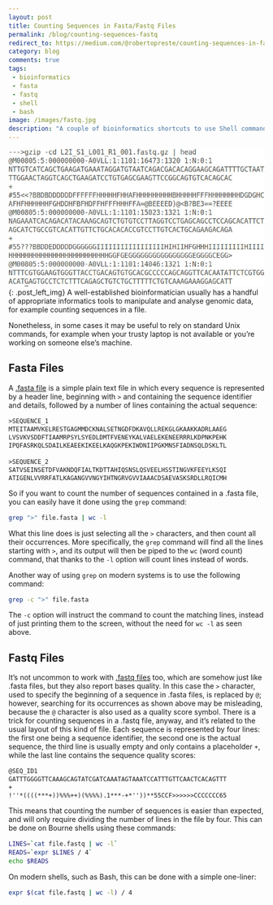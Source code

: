 ```yaml
---
layout: post
title: Counting Sequences in Fasta/Fastq Files
permalink: /blog/counting-sequences-fastq
redirect_to: https://medium.com/@robertopreste/counting-sequences-in-fasta-fastq-files-ad7d2675b40f
category: blog
comments: true
tags: 
 - bioinformatics
 - fasta
 - fastq
 - shell
 - bash
image: /images/fastq.jpg
description: "A couple of bioinformatics shortcuts to use Shell commands to count the number of sequences found in fasta and fastq file formats."
---
```

![Fastq Sequence](/images/fastq.jpg){: .post_left_img}
A well-established bioinformatician usually has a handful of appropriate informatics tools to manipulate and analyse genomic data, for example counting sequences in a file.  

Nonetheless, in some cases it may be useful to rely on standard Unix commands, for example when your trusty laptop is not available or you’re working on someone else’s machine.  

## Fasta Files  

A [.fasta file](https://en.wikipedia.org/wiki/FASTA_format) is a simple plain text file in which every sequence is represented by a header line, beginning with `>` and containing the sequence identifier and details, followed by a number of lines containing the actual sequence:  

```
>SEQUENCE_1
MTEITAAMVKELRESTGAGMMDCKNALSETNGDFDKAVQLLREKGLGKAAKKADRLAAEG
LVSVKVSDDFTIAAMRPSYLSYEDLDMTFVENEYKALVAELEKENEERRRLKDPNKPEHK
IPQFASRKQLSDAILKEAEEKIKEELKAQGKPEKIWDNIIPGKMNSFIADNSQLDSKLTL

>SEQUENCE_2
SATVSEINSETDFVAKNDQFIALTKDTTAHIQSNSLQSVEELHSSTINGVKFEEYLKSQI
ATIGENLVVRRFATLKAGANGVVNGYIHTNGRVGVVIAAACDSAEVASKSRDLLRQICMH
```  

So if you want to count the number of sequences contained in a .fasta file, you can easily have it done using the `grep` command:  

```bash
grep ">" file.fasta | wc -l
```  

What this line does is just selecting all the `>` characters, and then count all their occurrences. More specifically, the `grep` command will find all the lines starting with `>`, and its output will then be piped to the `wc` (word count) command, that thanks to the `-l` option will count lines instead of words.  

Another way of using `grep` on modern systems is to use the following command:  

```bash
grep -c ">" file.fasta
```  

The `-c` option will instruct the command to count the matching lines, instead of just printing them to the screen, without the need for `wc -l` as seen above.  

## Fastq Files  

It’s not uncommon to work with [.fastq files](https://en.wikipedia.org/wiki/FASTQ_format) too, which are somehow just like .fasta files, but they also report bases quality. In this case the `>` character, used to specify the beginning of a sequence in .fasta files, is replaced by `@`; however, searching for its occurrences as shown above may be misleading, because the `@` character is also used as a quality score symbol.
There is a trick for counting sequences in a .fastq file, anyway, and it’s related to the usual layout of this kind of file. Each sequence is represented by four lines: the first one being a sequence identifier, the second one is the actual sequence, the third line is usually empty and only contains a placeholder `+`, while the last line contains the sequence quality scores:  

```
@SEQ_ID1
GATTTGGGGTTCAAAGCAGTATCGATCAAATAGTAAATCCATTTGTTCAACTCACAGTTT
+
!''*((((***+))%%%++)(%%%%).1***-+*''))**55CCF>>>>>>CCCCCCC65
```  

This means that counting the number of sequences is easier than expected, and will only require dividing the number of lines in the file by four. This can be done on Bourne shells using these commands:  

```bash
LINES=`cat file.fastq | wc -l`
READS=`expr $LINES / 4`
echo $READS
```  

On modern shells, such as Bash, this can be done with a simple one-liner:  

```bash
expr $(cat file.fastq | wc -l) / 4
```  
